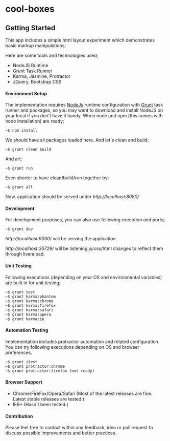 cool-boxes
==========


Getting Started
---------------

This app includes a simple html layout experiment which demonstrates basic markup manipulations;

Here are some tools and technologies used;

* NodeJS Runtime
* Grunt Task Runner
* Karma, Jasmine, Protractor
* JQuery, Bootstrap CSS



#### Environment Setup

The implementation requires [NodeJs](http://nodejs.org/) runtime configuration with [Grunt](http://gruntjs.com/) task runner and packages, so
you may want to download and install NodeJS on your local if you don't have it handy. When node and npm (this comes with node installation) are ready;

    ~$ npm install

We should have all packages loaded here. And let's clean and build;

    ~$ grunt clean build

And air;

    ~$ grunt run

Even shorter to have clean/build/run together by;

    ~$ grunt all

Now, application should be served under *http://localhost:8080/*



#### Development

For development purposes, you can also use following execution and ports;

    ~$ grunt dev


*http://localhost:9000/* will be serving the application.

*http://localhost:35729/* will be listening js/css/html changes to reflect them through livereload.



#### Unit Testing

Following executions (depending on your OS and environmental variables) are built in for unit testing;

    ~$ grunt test
    ~$ grunt karma:phantom
    ~$ grunt karma:chrome
    ~$ grunt karma:firefox
    ~$ grunt karma:safari
    ~$ grunt karma:opera
    ~$ grunt karma:ie



#### Automation Testing

Implementation includes protractor automation and related configuration. You can try following executions depending on OS and browser preferences.

    ~$ grunt itest
    ~$ grunt protractor:chrome
    ~$ grunt protractor:firefox (not ready)



#### Browser Support

* Chrome/FireFox/Opera/Safari (Most of the latest releases are fine. Latest stable releases are tested.)
* IE9+ (Hasn't been tested.)



#### Contribution

Please feel free to contact within any feedback, idea or pull request to discuss possible improvements and better practices.